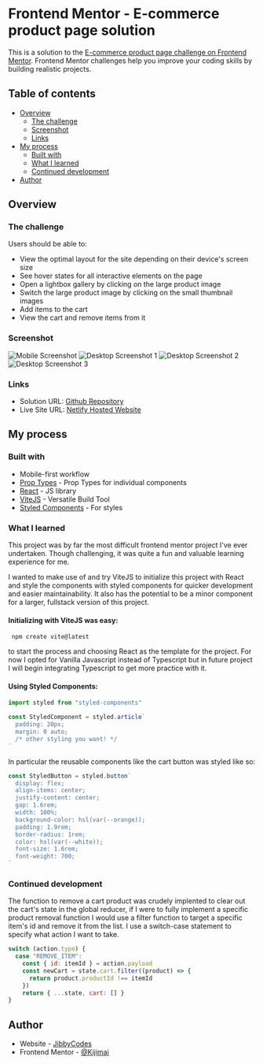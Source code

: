 # Frontend Mentor - E-commerce product page solution

This is a solution to the [E-commerce product page challenge on Frontend Mentor](https://www.frontendmentor.io/challenges/ecommerce-product-page-UPsZ9MJp6). Frontend Mentor challenges help you improve your coding skills by building realistic projects.

## Table of contents

- [Overview](#overview)
  - [The challenge](#the-challenge)
  - [Screenshot](#screenshot)
  - [Links](#links)
- [My process](#my-process)
  - [Built with](#built-with)
  - [What I learned](#what-i-learned)
  - [Continued development](#continued-development)
- [Author](#author)

## Overview

### The challenge

Users should be able to:

- View the optimal layout for the site depending on their device's screen size
- See hover states for all interactive elements on the page
- Open a lightbox gallery by clicking on the large product image
- Switch the large product image by clicking on the small thumbnail images
- Add items to the cart
- View the cart and remove items from it

### Screenshot

![Mobile Screenshot](./screenshots/sc1.png)
![Desktop Screenshot 1](./screenshots/sc2.png)
![Desktop Screenshot 2](./screenshots/sc3.png)
![Desktop Screenshot 3](./screenshots/sc4.png)

### Links

- Solution URL: [Github Repository](https://github.com/Kijimai/ecommerce-vite-react)
- Live Site URL: [Netlify Hosted Website](https://ecommerce-reactjs-vite.netlify.app/)

## My process

### Built with

- Mobile-first workflow
- [Prop Types](https://www.npmjs.com/package/prop-types) - Prop Types for individual components
- [React](https://reactjs.org/) - JS library
- [ViteJS](https://vitejs.dev/) - Versatile Build Tool
- [Styled Components](https://styled-components.com/) - For styles

### What I learned

This project was by far the most difficult frontend mentor project I've ever undertaken. Though challenging, it was quite a fun and valuable learning experience for me.

I wanted to make use of and try ViteJS to initialize this project with React and style the components with styled components for quicker development and easier maintainability. It also has the potential to be a minor component for a larger, fullstack version of this project.

#### Initializing with ViteJS was easy:

```git
 npm create vite@latest
```

to start the process and choosing React as the template for the project. For now I opted for Vanilla Javascript instead of Typescript but in future project I will begin integrating Typescript to get more practice with it.

#### Using Styled Components:

```js
import styled from "styled-components"

const StyledComponent = styled.article`
  padding: 20px;
  margin: 0 auto;
  /* other styling you want! */
`
```

In particular the reusable components like the cart button was styled like so:

```js
const StyledButton = styled.button`
  display: flex;
  align-items: center;
  justify-content: center;
  gap: 1.6rem;
  width: 100%;
  background-color: hsl(var(--orange));
  padding: 1.9rem;
  border-radius: 1rem;
  color: hsl(var(--white));
  font-size: 1.6rem;
  font-weight: 700;
`
```

### Continued development

The function to remove a cart product was crudely implented to clear out the cart's state in the global reducer, if I were to fully implement a specific product removal function I would use a filter function to target a specific item's id and remove it from the list.
I use a switch-case statement to specify what action I want to take.

```js
switch (action.type) {
  case "REMOVE_ITEM":
    const { id: itemId } = action.payload
    const newCart = state.cart.filter((product) => {
      return product.productId !== itemId
    })
    return { ...state, cart: [] }
}
```

## Author

- Website - [JibbyCodes](https://jdbucog.netlify.com/)
- Frontend Mentor - [@Kijimai](https://www.frontendmentor.io/profile/Kijimai)
